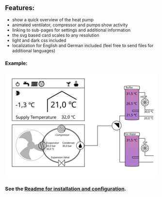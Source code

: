 ## Features:

- show a quick overview of the heat pump
- animated ventilator, compressor and pumps show activity
- linking to sub-pages for settings and additional information
- the svg based card scales to any resolution
- light and dark css included
- localization for English and German included (feel free to send files for additional languages)

### Example:
![Example picture of the heat pump card.](https://raw.githubusercontent.com/ManfredTremmel/home-assistant-heat-pump-card/refs/heads/main/dist/heat-pump-card/heat-pump.svg)

### See the <a href="https://github.com/ManfredTremmel/home-assistant-heat-pump-card/blob/master/README.md" target="_blank">Readme for installation and configuration</a>.
